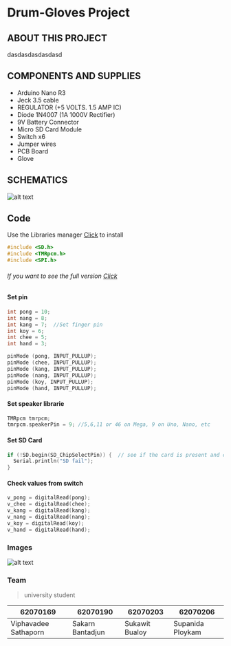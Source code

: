 # Drum-Gloves Project

## ABOUT THIS PROJECT
  
  dasdasdasdasdasd
  

## COMPONENTS AND SUPPLIES

  - Arduino Nano R3
  - Jeck 3.5 cable
  - REGULATOR (+5 VOLTS. 1.5 AMP IC)
  - Diode 1N4007 (1A 1000V Rectifier)
  - 9V Battery Connector 
  - Micro SD Card Module
  - Switch x6
  - Jumper wires
  - PCB Board
  - Glove
  
  ## SCHEMATICS
  
  ![alt text](https://github.com/macsakarn/Drum-Gloves/blob/master/images/Schematic.jpg "SCHEMATICS")
  
  ## Code
  
  Use the Libraries manager [Click](https://github.com/macsakarn/Drum-Gloves/tree/master/Code/Libraries) to install
  ```c
  #include <SD.h>
  #include <TMRpcm.h>
  #include <SPI.h>
  ```
  ###### If you want to see the full version [Click](https://github.com/macsakarn/Drum-Gloves/tree/master/Code)
  
  #### Set pin
  ```c
  int pong = 10;
  int nang = 8;
  int kang = 7;  //Set finger pin 
  int koy = 6;
  int chee = 5;
  int hand = 3;
  
  pinMode (pong, INPUT_PULLUP);
  pinMode (chee, INPUT_PULLUP);
  pinMode (kang, INPUT_PULLUP);
  pinMode (nang, INPUT_PULLUP);
  pinMode (koy, INPUT_PULLUP);
  pinMode (hand, INPUT_PULLUP);
  ```
  #### Set speaker librarie
  ```c
  TMRpcm tmrpcm;
  tmrpcm.speakerPin = 9; //5,6,11 or 46 on Mega, 9 on Uno, Nano, etc
  ```
  #### Set SD Card
  ```c
  if (!SD.begin(SD_ChipSelectPin)) {  // see if the card is present and can be initialized:
    Serial.println("SD fail");
  }
  ```
  #### Check values from switch
  ```c
  v_pong = digitalRead(pong);
  v_chee = digitalRead(chee);
  v_kang = digitalRead(kang);
  v_nang = digitalRead(nang);
  v_koy = digitalRead(koy);
  v_hand = digitalRead(hand);
  ```
  

  
  
  
  ### Images
  ![alt text](https://github.com/macsakarn/Drum-Gloves/blob/master/images/images.jpg "Promote")
  
  ### Team
  > university student
  
  | 62070169| 62070190 | 62070203 | 62070206 |
  | --- | --- | --- | --- |
  | Viphavadee Sathaporn | Sakarn Bantadjun | Sukawit Bualoy | Supanida Ploykam |
  
  

  
  
  
  

